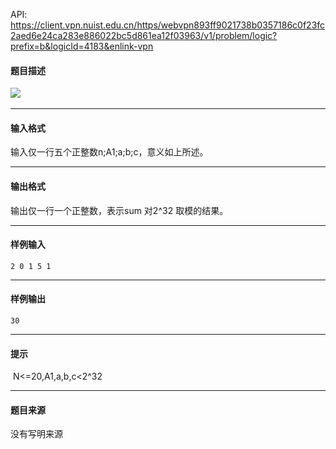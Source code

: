 API: https://client.vpn.nuist.edu.cn/https/webvpn893ff9021738b0357186c0f23fc2aed6e24ca283e886022bc5d861ea12f03963/v1/problem/logic?prefix=b&logicId=4183&enlink-vpn

#### 题目描述

![](../file/4183_0.png) 

---

#### 输入格式

输入仅一行五个正整数n;A1;a;b;c，意义如上所述。

---

#### 输出格式

输出仅一行一个正整数，表示sum 对2^32 取模的结果。

---

#### 样例输入
```
2 0 1 5 1
```

---

#### 样例输出
```
30

```

---

#### 提示

 N<=20,A1,a,b,c<2^32

---

#### 题目来源

没有写明来源